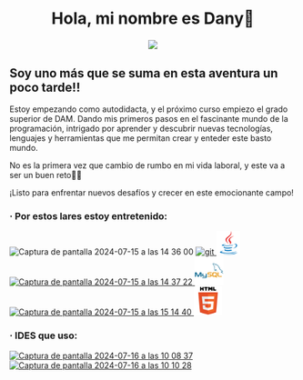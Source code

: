 <p align="cener" width="350">      
<h1 align="center" > Hola, mi nombre es Dany👋 </h1>
</p>

<p align="center" width="200">
<img align="center" width="200" src="https://github.com/user-attachments/assets/f8e77a27-f772-40ae-856c-c5faa7d87fda">
</p>

<p align="center">
<h2>Soy uno más que se suma en esta aventura un poco tarde!! </h2> 

Estoy empezando como autodidacta, y el próximo curso empiezo el grado superior de DAM. Dando mis primeros pasos en el fascinante mundo de la programación, intrigado por aprender y descubrir nuevas tecnologías, lenguajes y herramientas que me permitan crear y enteder este basto mundo.

No es la primera vez que cambio de rumbo en mi vida laboral, y este va a ser un buen reto💪🏻

¡Listo para enfrentar nuevos desafíos y crecer en este emocionante campo!


### · Por estos lares estoy entretenido:  

<!-- GitHub no url -->
<img tittle="Hola GitHub!" width="50" alt="Captura de pantalla 2024-07-15 a las 14 36 00" src="https://github.com/user-attachments/assets/000594ac-deca-46ec-9048-f0ecf449f792"> 
<!-- GIT -->
<a target="_blank" href="https://git-scm.com/" style="display: inline-block;"><img src="https://www.vectorlogo.zone/logos/git-scm/git-scm-icon.svg" alt="git" width="42" height="42" />
<a href="https://www.vectorlogo.zone/logos/git-scm/git-scm-icon.svg" img src="https://www.vectorlogo.zone/logos/git-scm/git-scm-icon.svg" alt="git" width="42" height="42" />
</a>
<!--JAVA-->
<a target="_blank" href="https://www.java.com/es/" style="display: inline-block;"><img src="https://raw.githubusercontent.com/devicons/devicon/master/icons/java/java-original.svg" alt="java" width="42" height="42" />
</a>
<!-- CodeGym -->
<a href="https://codegym.cc/es/quests">
<img tittle="Hola CodeGym!" width="100" alt="Captura de pantalla 2024-07-15 a las 14 37 22" src="https://github.com/user-attachments/assets/3d6e6b6a-270a-4134-8d6c-3b4f108bba33" /> 
</a>
 <!-- MySql --> 
<a target="_blank" href="https://www.mysql.com/" style="display: inline-block;"><img src="https://raw.githubusercontent.com/devicons/devicon/master/icons/mysql/mysql-original-wordmark.svg" alt="mysql" width="50" />
</a>
<!-- LINUX UBUNTU -->
<a href="https://ubuntu.com">
<img tittle="Hola Linux!" width="90" alt="Captura de pantalla 2024-07-15 a las 15 14 40" src="https://github.com/user-attachments/assets/9033e255-05c3-44ef-964e-1676f7e1e711"> 
<!-- HTML5 -->
<a target="_blank" href="https://raw.githubusercontent.com/devicons/devicon/master/icons/html5/html5-original-wordmark.svg" style="display: inline-block;"><img src="https://raw.githubusercontent.com/devicons/devicon/master/icons/html5/html5-original-wordmark.svg" alt="html5" width="50" />
</a>


### · IDES que uso:  

<!-- VsCode -->
<a href="https://code.visualstudio.com">
<img tittle="Visual Studio Code" width="50" alt="Captura de pantalla 2024-07-16 a las 10 08 37" src="https://github.com/user-attachments/assets/659a6425-f2ff-473d-ae9b-84d9a90808d1">
</a>

<!-- IntelliJ IDEA -->
<a href="https://www.jetbrains.com/idea/">
<img tittle="IntelliJ IDEA" width="50" alt="Captura de pantalla 2024-07-16 a las 10 10 28" src="https://github.com/user-attachments/assets/3ec2b313-542d-436b-85e1-3af8ba160a57">















